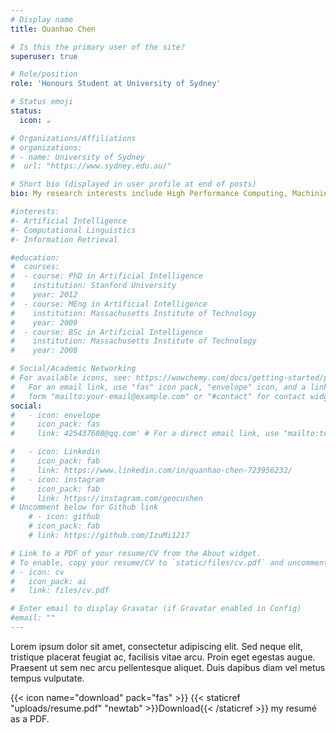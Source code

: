 ```yaml
---
# Display name
title: Quanhao Chen

# Is this the primary user of the site?
superuser: true

# Role/position
role: 'Honours Student at University of Sydney'

# Status emoji
status:
  icon: ☕️

# Organizations/Affiliations
# organizations:
# - name: University of Sydney
#  url: "https://www.sydney.edu.au/"

# Short bio (displayed in user profile at end of posts)
bio: My research interests include High Performance Computing, Machining Learning and MLsys.

#interests:
#- Artificial Intelligence
#- Computational Linguistics
#- Information Retrieval

#education:
#  courses:
#  - course: PhD in Artificial Intelligence
#    institution: Stanford University
#    year: 2012
#  - course: MEng in Artificial Intelligence
#    institution: Massachusetts Institute of Technology
#    year: 2009
#  - course: BSc in Artificial Intelligence
#    institution: Massachusetts Institute of Technology
#    year: 2008

# Social/Academic Networking
# For available icons, see: https://wowchemy.com/docs/getting-started/page-builder/#icons
#   For an email link, use "fas" icon pack, "envelope" icon, and a link in the
#   form "mailto:your-email@example.com" or "#contact" for contact widget.
social:
#   - icon: envelope
#     icon_pack: fas
#     link: 425437608@qq.com' # For a direct email link, use "mailto:test@example.org".

#   - icon: Linkedin
#     icon_pack: fab
#     link: https://www.linkedin.com/in/quanhao-chen-723956232/
#   - icon: instagram
#     icon_pack: fab
#     link: https://instagram.com/geocushen
# Uncomment below for Github link
    # - icon: github
    # icon_pack: fab
    # link: https://github.com/IzuMi1217

# Link to a PDF of your resume/CV from the About widget.
# To enable, copy your resume/CV to `static/files/cv.pdf` and uncomment the lines below.
# - icon: cv
#   icon_pack: ai
#   link: files/cv.pdf

# Enter email to display Gravatar (if Gravatar enabled in Config)
#email: ""
---
```


Lorem ipsum dolor sit amet, consectetur adipiscing elit. Sed neque elit, tristique placerat feugiat ac, facilisis vitae arcu. Proin eget egestas augue. Praesent ut sem nec arcu pellentesque aliquet. Duis dapibus diam vel metus tempus vulputate.

{{< icon name="download" pack="fas" >}} {{< staticref "uploads/resume.pdf" "newtab" >}}Download{{< /staticref >}} my resumé as a PDF.
